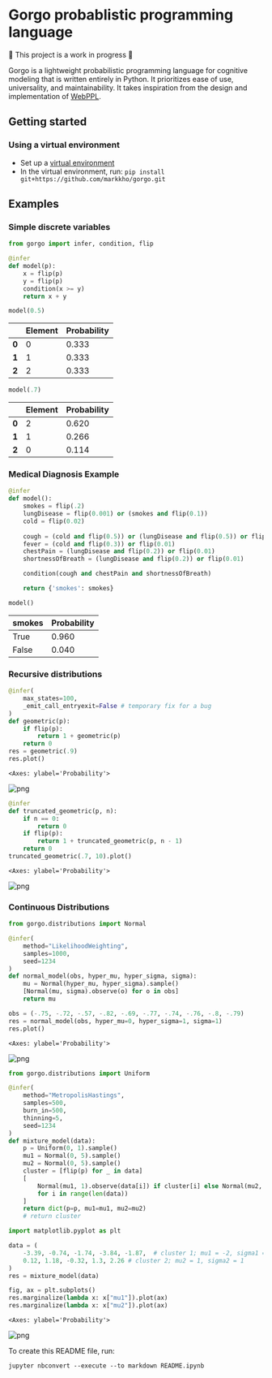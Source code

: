 # Gorgo probablistic programming language

🚧 This project is a work in progress 🚧

Gorgo is a lightweight probabilistic programming language for cognitive modeling
that is written entirely in Python. It prioritizes ease of use, universality, 
and maintainability. It takes inspiration from the design and implementation
of [WebPPL](https://dippl.org/).  

## Getting started

### Using a virtual environment
- Set up a [virtual environment](https://docs.python.org/3/library/venv.html)
- In the virtual environment, run: `pip install git+https://github.com/markkho/gorgo.git`


## Examples

### Simple discrete variables


```python
from gorgo import infer, condition, flip

@infer
def model(p):
    x = flip(p)
    y = flip(p)
    condition(x >= y)
    return x + y
```


```python
model(0.5)
```




<table><thead><tr><th></th><th>Element</th><th>Probability</th></tr></thead><tbody><tr><td><b>0</b></td><td>0</td><td>0.333</td></tr><tr><td><b>1</b></td><td>1</td><td>0.333</td></tr><tr><td><b>2</b></td><td>2</td><td>0.333</td></tr></tbody></table>




```python
model(.7)
```




<table><thead><tr><th></th><th>Element</th><th>Probability</th></tr></thead><tbody><tr><td><b>0</b></td><td>2</td><td>0.620</td></tr><tr><td><b>1</b></td><td>1</td><td>0.266</td></tr><tr><td><b>2</b></td><td>0</td><td>0.114</td></tr></tbody></table>



### Medical Diagnosis Example


```python
@infer
def model():
    smokes = flip(.2)
    lungDisease = flip(0.001) or (smokes and flip(0.1))
    cold = flip(0.02)
    
    cough = (cold and flip(0.5)) or (lungDisease and flip(0.5)) or flip(0.001)
    fever = (cold and flip(0.3)) or flip(0.01)
    chestPain = (lungDisease and flip(0.2)) or flip(0.01)
    shortnessOfBreath = (lungDisease and flip(0.2)) or flip(0.01)

    condition(cough and chestPain and shortnessOfBreath)

    return {'smokes': smokes}

model()
```




<table><thead><tr><th>smokes</th><th>Probability</th></tr></thead><tbody><tr><td>True</td><td>0.960</td></tr><tr><td>False</td><td>0.040</td></tr></tbody></table>



### Recursive distributions


```python
@infer(
    max_states=100,
    _emit_call_entryexit=False # temporary fix for a bug
)
def geometric(p):
    if flip(p):
        return 1 + geometric(p)
    return 0
res = geometric(.9)
res.plot()
```




    <Axes: ylabel='Probability'>




    
![png](README_files/README_9_1.png)
    



```python
@infer
def truncated_geometric(p, n):
    if n == 0:
        return 0
    if flip(p):
        return 1 + truncated_geometric(p, n - 1)
    return 0
truncated_geometric(.7, 10).plot()
```




    <Axes: ylabel='Probability'>




    
![png](README_files/README_10_1.png)
    


### Continuous Distributions


```python
from gorgo.distributions import Normal

@infer(
    method="LikelihoodWeighting",
    samples=1000,
    seed=1234
)
def normal_model(obs, hyper_mu, hyper_sigma, sigma):
    mu = Normal(hyper_mu, hyper_sigma).sample()
    [Normal(mu, sigma).observe(o) for o in obs]
    return mu

obs = (-.75, -.72, -.57, -.82, -.69, -.77, -.74, -.76, -.8, -.79)
res = normal_model(obs, hyper_mu=0, hyper_sigma=1, sigma=1)
res.plot()
```




    <Axes: ylabel='Probability'>




    
![png](README_files/README_12_1.png)
    



```python
from gorgo.distributions import Uniform

@infer(
    method="MetropolisHastings",
    samples=500,
    burn_in=500,
    thinning=5,
    seed=1234
)
def mixture_model(data):
    p = Uniform(0, 1).sample()
    mu1 = Normal(0, 5).sample()
    mu2 = Normal(0, 5).sample()
    cluster = [flip(p) for _ in data]
    [
        Normal(mu1, 1).observe(data[i]) if cluster[i] else Normal(mu2, 1).observe(data[i])
        for i in range(len(data))
    ]
    return dict(p=p, mu1=mu1, mu2=mu2)
    # return cluster
```


```python
import matplotlib.pyplot as plt

data = (
    -3.39, -0.74, -1.74, -3.84, -1.87,  # cluster 1; mu1 = -2, sigma1 = 1
    0.12, 1.18, -0.32, 1.3, 2.26 # cluster 2; mu2 = 1, sigma2 = 1
)
res = mixture_model(data)

fig, ax = plt.subplots()
res.marginalize(lambda x: x["mu1"]).plot(ax)
res.marginalize(lambda x: x["mu2"]).plot(ax)
```




    <Axes: ylabel='Probability'>




    
![png](README_files/README_14_1.png)
    


To create this README file, run:
```
jupyter nbconvert --execute --to markdown README.ipynb
```

